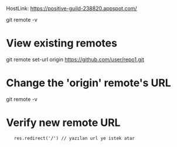 


HostLink: https://positive-guild-238820.appspot.com/



git remote -v
# View existing remotes

git remote set-url origin https://github.com/user/repo1.git
# Change the 'origin' remote's URL

git remote -v
# Verify new remote URL

       res.redirect('/') // yazılan url ye istek atar         
                
